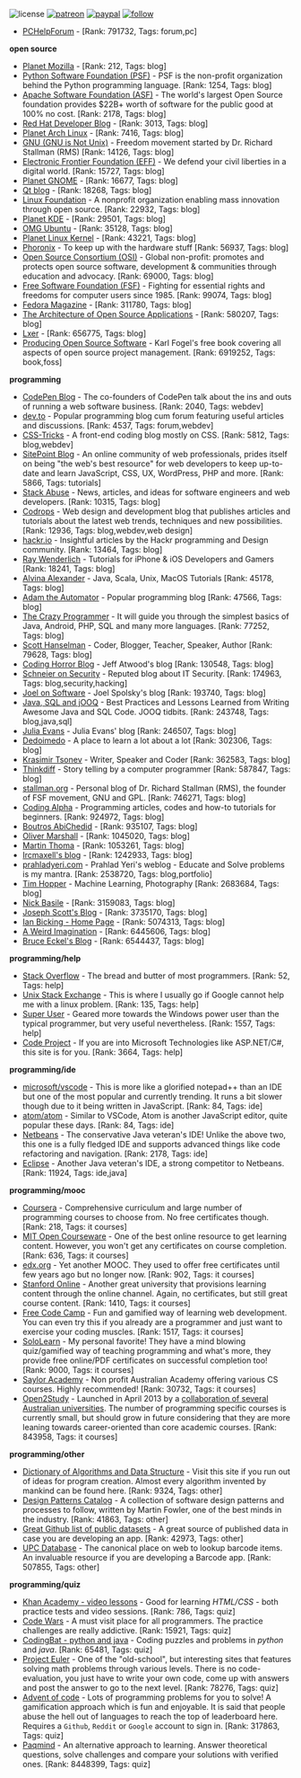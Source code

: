 ![license](https://img.shields.io/github/license/prahladyeri/siterank-stats.svg)
[![patreon](https://img.shields.io/badge/Patreon-brown.svg?logo=patreon)](https://www.patreon.com/prahladyeri)
[![paypal](https://img.shields.io/badge/PayPal-blue.svg?logo=paypal)](https://www.paypal.com/cgi-bin/webscr?cmd=_s-xclick&hosted_button_id=JM8FUXNFUK6EU)
[![follow](https://img.shields.io/twitter/follow/prahladyeri.svg?style=social)](https://twitter.com/prahladyeri)

- [PCHelpForum](https://pchelpforum.net) -  [Rank: 791732, Tags: forum,pc]

**open source**

- [Planet Mozilla](http://planet.mozilla.org/) -  [Rank: 212, Tags: blog]
- [Python Software Foundation (PSF)](https://www.python.org/psf/) - PSF is the non-profit organization behind the Python programming language. [Rank: 1254, Tags: blog]
- [Apache Software Foundation (ASF)](https://www.apache.org/) - The world's largest Open Source foundation provides $22B+ worth of software for the public good at 100% no cost. [Rank: 2178, Tags: blog]
- [Red Hat Developer Blog](https://developerblog.redhat.com/) -  [Rank: 3013, Tags: blog]
- [Planet Arch Linux](https://planet.archlinux.org/) -  [Rank: 7416, Tags: blog]
- [GNU (GNU is Not Unix)](https://www.gnu.org) - Freedom movement started by Dr. Richard Stallman (RMS) [Rank: 14126, Tags: blog]
- [Electronic Frontier Foundation (EFF)](https://www.eff.org/) - We defend your civil liberties in a digital world. [Rank: 15727, Tags: blog]
- [Planet GNOME](https://planet.gnome.org/) -  [Rank: 16677, Tags: blog]
- [Qt blog](http://blog.qt.io/) -  [Rank: 18268, Tags: blog]
- [Linux Foundation](https://www.linuxfoundation.org/) - A nonprofit organization enabling mass innovation through open source. [Rank: 22932, Tags: blog]
- [Planet KDE](https://planet.kde.org/) -  [Rank: 29501, Tags: blog]
- [OMG Ubuntu](https://www.omgubuntu.co.uk/) -  [Rank: 35128, Tags: blog]
- [Planet Linux Kernel](http://planet.kernel.org/) -  [Rank: 43221, Tags: blog]
- [Phoronix](https://www.phoronix.com/) - To keep up with the hardware stuff [Rank: 56937, Tags: blog]
- [Open Source Consortium (OSI)](https://opensource.org) - Global non-profit: promotes and protects open source software, development & communities through education and advocacy. [Rank: 69000, Tags: blog]
- [Free Software Foundation (FSF)](https://www.fsf.org/) - Fighting for essential rights and freedoms for computer users since 1985. [Rank: 99074, Tags: blog]
- [Fedora Magazine](https://fedoramagazine.org/) -  [Rank: 311780, Tags: blog]
- [The Architecture of Open Source Applications](http://www.aosabook.org/en/index.html) -  [Rank: 580207, Tags: blog]
- [Lxer](http://lxer.com/) -  [Rank: 656775, Tags: blog]
- [Producing Open Source Software](https://producingoss.com/) - Karl Fogel's free book covering all aspects of open source project management. [Rank: 6919252, Tags: book,foss]

**programming**

- [CodePen Blog](https://blog.codepen.io/) - The co-founders of CodePen talk about the ins and outs of running a web software business. [Rank: 2040, Tags: webdev]
- [dev.to](https://dev.to/) - Popular programming blog cum forum featuring useful articles and discussions. [Rank: 4537, Tags: forum,webdev]
- [CSS-Tricks](https://css-tricks.com/) - A front-end coding blog mostly on CSS. [Rank: 5812, Tags: blog,webdev]
- [SitePoint Blog](https://www.sitepoint.com/blog/) - An online community of web professionals, prides itself on being "the web's best resource" for web developers to keep up-to-date and learn JavaScript, CSS, UX, WordPress, PHP and more. [Rank: 5866, Tags: tutorials]
- [Stack Abuse](https://stackabuse.com/) - News, articles, and ideas for software engineers and web developers. [Rank: 10315, Tags: blog]
- [Codrops](https://tympanus.net/codrops/) - Web design and development blog that publishes articles and tutorials about the latest web trends, techniques and new possibilities. [Rank: 12936, Tags: blog,webdev,web design]
- [hackr.io](https://hackr.io/blog) - Insightful articles by the Hackr programming and Design community. [Rank: 13464, Tags: blog]
- [Ray Wenderlich](https://www.raywenderlich.com/) - Tutorials for iPhone & iOS Developers and Gamers [Rank: 18241, Tags: blog]
- [Alvina Alexander](https://alvinalexander.com/) - Java, Scala, Unix, MacOS Tutorials [Rank: 45178, Tags: blog]
- [Adam the Automator](https://adamtheautomator.com/) - Popular programming blog [Rank: 47566, Tags: blog]
- [The Crazy Programmer](https://www.thecrazyprogrammer.com/) - It will guide you through the simplest basics of Java, Android, PHP, SQL and many more languages. [Rank: 77252, Tags: blog]
- [Scott Hanselman](https://www.hanselman.com/) - Coder, Blogger, Teacher, Speaker, Author [Rank: 79628, Tags: blog]
- [Coding Horror Blog](https://blog.codinghorror.com/) - Jeff Atwood's blog [Rank: 130548, Tags: blog]
- [Schneier on Security](https://www.schneier.com/) - Reputed blog about IT Security. [Rank: 174963, Tags: blog,security,hacking]
- [Joel on Software](https://www.joelonsoftware.com/) - Joel Spolsky's blog [Rank: 193740, Tags: blog]
- [Java, SQL and jOOQ](https://blog.jooq.org/) - Best Practices and Lessons Learned from Writing Awesome Java and SQL Code. JOOQ tidbits. [Rank: 243748, Tags: blog,java,sql]
- [Julia Evans](https://jvns.ca/) - Julia Evans' blog [Rank: 246507, Tags: blog]
- [Dedoimedo](https://www.dedoimedo.com/) - A place to learn a lot about a lot [Rank: 302306, Tags: blog]
- [Krasimir Tsonev](https://krasimirtsonev.com/) - Writer, Speaker and Coder [Rank: 362583, Tags: blog]
- [Thinkdiff](https://thinkdiff.net/) - Story telling by a computer programmer [Rank: 587847, Tags: blog]
- [stallman.org](https://stallman.org) - Personal blog of Dr. Richard Stallman (RMS), the founder of FSF movement, GNU and GPL. [Rank: 746271, Tags: blog]
- [Coding Alpha](https://www.codingalpha.com/) - Programming articles, codes and how-to tutorials for beginners. [Rank: 924972, Tags: blog]
- [Boutros AbiChedid](https://bacsoftwareconsulting.com/blog/index.php/about/) -  [Rank: 935107, Tags: blog]
- [Oliver Marshall](https://olivermarshall.net/) -  [Rank: 1045020, Tags: blog]
- [Martin Thoma](https://martin-thoma.com/) -  [Rank: 1053261, Tags: blog]
- [Ircmaxell's blog](https://blog.ircmaxell.com/) -  [Rank: 1242933, Tags: blog]
- [prahladyeri.com](https://prahladyeri.com) - Prahlad Yeri's weblog - Educate and Solve problems is my mantra. [Rank: 2538720, Tags: blog,portfolio]
- [Tim Hopper](https://tdhopper.com/) - Machine Learning, Photography [Rank: 2683684, Tags: blog]
- [Nick Basile](https://nick-basile.com/) -  [Rank: 3159083, Tags: blog]
- [Joseph Scott's Blog](https://blog.josephscott.org/) -  [Rank: 3735170, Tags: blog]
- [Ian Bicking - Home Page](https://www.ianbicking.org/) -  [Rank: 5074313, Tags: blog]
- [A Weird Imagination](https://aweirdimagination.net/) -  [Rank: 6445606, Tags: blog]
- [Bruce Eckel's Blog](https://www.bruceeckel.com/) -  [Rank: 6544437, Tags: blog]

**programming/help**

- [Stack Overflow](https://stackoverflow.com) - The bread and butter of most programmers. [Rank: 52, Tags: help]
- [Unix Stack Exchange](https://unix.stackexchange.com) - This is where I usually go if Google cannot help me with a linux problem. [Rank: 135, Tags: help]
- [Super User](https://superuser.com) - Geared more towards the Windows power user than the typical programmer, but very useful nevertheless. [Rank: 1557, Tags: help]
- [Code Project](https://www.codeproject.com) - If you are into Microsoft Technologies like ASP.NET/C#, this site is for you. [Rank: 3664, Tags: help]

**programming/ide**

- [microsoft/vscode](https://github.com/microsoft/vscode) - This is more like a glorified notepad++ than an IDE but one of the most popular and currently trending. It runs a bit slower though due to it being written in JavaScript. [Rank: 84, Tags: ide]
- [atom/atom](https://github.com/atom/atom) - Similar to VSCode, Atom is another JavaScript editor, quite popular these days. [Rank: 84, Tags: ide]
- [Netbeans](https://netbeans.apache.org/) - The conservative Java veteran's IDE! Unlike the above two, this one is a fully fledged IDE and supports advanced things like code refactoring and navigation. [Rank: 2178, Tags: ide]
- [Eclipse](https://eclipse.org) - Another Java veteran's IDE, a strong competitor to Netbeans. [Rank: 11924, Tags: ide,java]

**programming/mooc**

- [Coursera](https://www.coursera.org/) - Comprehensive curriculum and large number of programming courses to choose from. No free certificates though. [Rank: 218, Tags: it courses]
- [MIT Open Courseware](https://ocw.mit.edu) - One of the best online resource to get learning content. However, you won't get any certificates on course completion. [Rank: 636, Tags: it courses]
- [edx.org](https://courses.edx.org/) - Yet another MOOC. They used to offer free certificates until few years ago but no longer now. [Rank: 902, Tags: it courses]
- [Stanford Online](http://online.stanford.edu/) - Another great university that provisions learning content through the online channel. Again, no certificates, but still great course content. [Rank: 1410, Tags: it courses]
- [Free Code Camp](https://www.freecodecamp.org/) - Fun and gamified way of learning web development. You can even try this if you already are a programmer and just want to exercise your coding muscles. [Rank: 1517, Tags: it courses]
- [SoloLearn](https://www.sololearn.com) - My personal favorite! They have a mind blowing quiz/gamified way of teaching programming and what's more, they provide free online/PDF certificates on successful completion too! [Rank: 9000, Tags: it courses]
- [Saylor Academy](https://learn.saylor.org) - Non profit Australian Academy offering various CS courses. Highly recommended! [Rank: 30732, Tags: it courses]
- [Open2Study](https://www.open2study.com) - Launched in April 2013 by a [collaboration of several Australian universities](http://www.thegoodmooc.com/2013/06/a-review-of-open2study.html). The number of programming specific courses is currently small, but should grow in future considering that they are more leaning towards career-oriented than core academic courses. [Rank: 843958, Tags: it courses]

**programming/other**

- [Dictionary of Algorithms and Data Structure](http://xlinux.nist.gov/dads/) - Visit this site if you run out of ideas for program creation. Almost every algorithm invented by mankind can be found here. [Rank: 9324, Tags: other]
- [Design Patterns Catalog](http://martinfowler.com/eaaCatalog/) - A collection of software design patterns and processes to follow, written by Martin Fowler, one of the best minds in the industry. [Rank: 41863, Tags: other]
- [Great Github list of public datasets](http://www.datasciencecentral.com/profiles/blogs/great-github-list-of-public-data-sets) - A great source of published data in case you are developing an app. [Rank: 42973, Tags: other]
- [UPC Database](https://www.upcdatabase.com/itemform.asp) - The canonical place on web to lookup barcode items. An invaluable resource if you are developing a Barcode app. [Rank: 507855, Tags: other]

**programming/quiz**

- [Khan Academy - video lessons](https://www.khanacademy.org/) - Good for learning *HTML/CSS* - both practice tests and video sessions. [Rank: 786, Tags: quiz]
- [Code Wars](https://www.codewars.com/) - A must visit place for all programmers. The practice challenges are really addictive. [Rank: 15921, Tags: quiz]
- [CodingBat - python and java](https://codingbat.com/) - Coding puzzles and problems in *python* and *java*. [Rank: 65481, Tags: quiz]
- [Project Euler](https://projecteuler.net/) - One of the "old-school", but interesting sites that features solving math problems through various levels. There is no code-evaluation, you just have to write your own code, come up with answers and post the answer to go to the next level. [Rank: 78276, Tags: quiz]
- [Advent of code](https://adventofcode.com/) - Lots of programming problems for you to solve! A gamification approach which is fun and enjoyable. It is said that people abuse the hell out of languages to reach the top of leaderboard here. Requires a `Github`, `Reddit` or `Google` account to sign in. [Rank: 317863, Tags: quiz]
- [Paqmind](https://paqmind.com/) - An alternative approach to learning. Answer theoretical questions, solve challenges and compare your solutions with verified ones. [Rank: 8448399, Tags: quiz]

